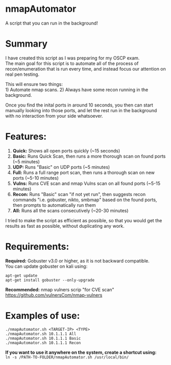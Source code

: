 # nmapAutomator
A script that you can run in the background!
  
  
# Summary
I have created this script as I was preparing for my OSCP exam.  
The main goal for this script is to automate all of the process of recon/enumeration that is run every time, and instead focus our attention on real pen testing.  
  
This will ensure two things:  
	1) Automate nmap scans. 
	2) Always have some recon running in the background. 

Once you find the inital ports in around 10 seconds, you then can start manually looking into those ports, and let the rest run in the background with no interaction from your side whatsoever.  
  
  
# Features:
1. **Quick:**	Shows all open ports quickly (~15 seconds)  
1. **Basic:**	Runs Quick Scan, then runs a more thorough scan on found ports (~5 minutes)  
1. **UDP:**	  Runs "Basic" on UDP ports (~5 minutes)  
1. **Full:** 	Runs a full range port scan, then runs a thorough scan on new ports (~5-10 minutes)  
1. **Vulns:**	Runs CVE scan and nmap Vulns scan on all found ports (~5-15 minutes)  
1. **Recon:**	Runs "Basic" scan "if not yet run", then suggests recon commands "i.e. gobuster, nikto, smbmap" based on the found ports, then prompts to automatically run them  
1. **All:**  	Runs all the scans consecutively (~20-30 minutes)  
  
I tried to make the script as efficient as possible, so that you would get the results as fast as possible, without duplicating any work.  
  
  
# Requirements:
**Required:** Gobuster v3.0 or higher, as it is not backward compatible.  
You can update gobuster on kali using:  
```
apt-get update
apt-get install gobuster --only-upgrade  
```
**Recommended:** nmap vulners scrip "for CVE scan"  
https://github.com/vulnersCom/nmap-vulners  
  
  
# Examples of use:
```
./nmapAutomator.sh <TARGET-IP> <TYPE>  
./nmapAutomator.sh 10.1.1.1 All  
./nmapAutomator.sh 10.1.1.1 Basic  
./nmapAutomator.sh 10.1.1.1 Recon  
```

**If you want to use it anywhere on the system, create a shortcut using:**  
```ln -s /PATH-TO-FOLDER/nmapAutomator.sh /usr/local/bin/```
